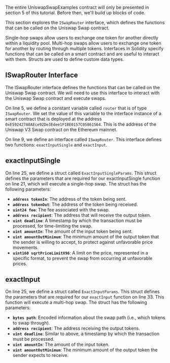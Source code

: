 The entire UniswapSwapExamples contract will only be presented in section 5 of this tutorial.  Before then, we'll build up blocks of code.  

This section explores the `ISwapRouter` interface, which defines the functions that can be called on the Uniswap Swap contract.

Single-hop swaps allow users to exchange one token for another directly within a liquidity pool. 
Multi-hop swaps allow users to exchange one token for another by routing through multiple tokens. 
Interfaces in Solidity specify functions that can be called on a smart contract and are useful to interact with them.
Structs are used to define custom data types.

## ISwapRouter Interface
The ISwapRouter interface defines the functions that can be called on the Uniswap Swap contract. We will need to use this interface to interact with the Uniswap Swap contract and execute swaps.

On line 5, we define a constant variable called `router` that is of type `ISwapRouter`. We set the value of this variable to the interface instance of a smart contract that is deployed at the address `0xE592427A0AEce92De3Edee1F18E0157C05861564`. This is the address of the Uniswap V3 Swap contract on the Ethereum mainnet.

On line 9, we define an interface called `ISwapRouter`. This interface defines two functions: `exactInputSingle` and `exactInput`. 

## exactInputSingle
On line 25, we define a struct called `ExactInputSingleParams`. This struct defines the parameters that are required for our exactInputSingle function on line 21, which will execute a single-hop swap. The struct has the following parameters: 
- **`address tokenIn`**: The address of the token being sent.
- **`address tokenOut`**: The address of the token being received.
- **`uint24 fee`**: The fee associated with the swap.
- **`address recipient`**: The address that will receive the output token.
- **`uint deadline`**: A timestamp by which the transaction must be processed, for time-limiting the swap.
- **`uint amountIn`**: The amount of the input token being sent.
- **`uint amountOutMinimum`**: The minimum amount of the output token that the sender is willing to accept, to protect against unfavorable price movements.
- **`uint160 sqrtPriceLimitX96`**: A limit on the price, represented in a specific format, to prevent the swap from occurring at unfavorable prices.

## exactInput
On line 25, we define a struct called `ExactInputParams`. This struct defines the parameters that are required for our `exactInput` function on line 33. This function will execute a multi-hop swap. The struct has the following parameters:
- **`bytes path`**: Encoded information about the swap path (i.e., which tokens to swap through).
- **`address recipient`**: The address receiving the output tokens.
- **`uint deadline`**: Similar to above, a timestamp by which the transaction must be processed.
- **`uint amountIn`**: The amount of the input token.
- **`uint amountOutMinimum`**: The minimum amount of the output token the sender expects to receive.

